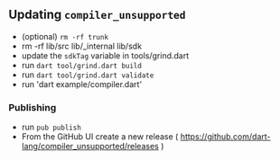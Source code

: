 ## Updating `compiler_unsupported`

- (optional) `rm -rf trunk`
- rm -rf lib/src lib/_internal lib/sdk
- update the `sdkTag` variable in tools/grind.dart
- run `dart tool/grind.dart build`
- run `dart tool/grind.dart validate`
- run 'dart example/compiler.dart'

### Publishing

- run `pub publish`
- From the GitHub UI create a new release ( https://github.com/dart-lang/compiler_unsupported/releases )
